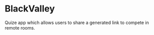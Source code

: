 # BlackValley 

Quize app which allows users to share a generated link to compete in remote rooms. 
